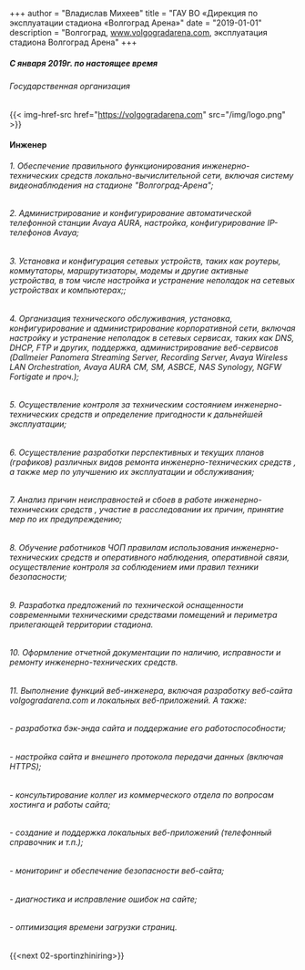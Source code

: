 +++
author = "Владислав Михеев"
title = "ГАУ ВО «Дирекция по эксплуатации стадиона «Волгоград Арена»"
date = "2019-01-01"
description = "Волгоград, www.volgogradarena.com, эксплуатация стадиона Волгоград Арена"
+++

##### С января 2019г. по настоящее время

###### Государственная организация

{{< img-href-src href="https://volgogradarena.com" src="/img/logo.png" >}}


#### Инженер

###### 1. Обеспечение правильного функционирования инженерно-технических средств локально-вычислительной сети, включая систему видеонаблюдения на стадионе "Волгоград-Арена";

###### 2. Администрирование и конфигурирование автоматической телефонной станции Avaya AURA, настройка, конфигурирование IP-телефонов Avaya;

###### 3. Установка и конфигурация сетевых устройств, таких как роутеры, коммутаторы, маршрутизаторы, модемы и другие активные устройства, в том числе настройка и устранение неполадок на сетевых устройствах и компьютерах;;

###### 4. Организация технического обслуживания, установка, конфигурирование и администрирование корпоративной сети, включая настройку и устранение неполадок в сетевых сервисах, таких как DNS, DHCP, FTP и других, поддержка, администрирование веб-сервисов (Dallmeier Panomera Streaming Server, Recording Server, Avaya Wireless LAN Orchestration, Avaya AURA CM, SM, ASBCE, NAS Synology, NGFW Fortigate и проч.);

###### 5. Осуществление контроля за техническим состоянием инженерно-технических средств и определение пригодности к дальнейшей эксплуатации;

###### 6. Осуществление разработки перспективных и текущих планов (графиков) различных видов ремонта инженерно-технических средств , а также мер по улучшению их эксплуатации и обслуживания;

###### 7. Анализ причин неисправностей и сбоев в работе инженерно-технических средств , участие в расследовании их причин, принятие мер по их предупреждению;

###### 8. Обучение работников ЧОП правилам использования инженерно-технических средств  и оперативного наблюдения, оперативной связи, осуществление контроля за соблюдением ими правил техники безопасности;

###### 9. Разработка предложений по технической оснащенности современными техническими средствами  помещений и периметра прилегающей территории стадиона.

###### 10. Оформление отчетной документации по наличию, исправности и ремонту инженерно-технических средств.

###### 11. Выполнение функций веб-инженера, включая разработку веб-сайта volgogradarena.com и локальных веб-приложений.  А также:

###### - разработка бэк-энда сайта и поддержание его работоспособности;
###### - настройка сайта и внешнего протокола передачи данных (включая HTTPS);
###### - консультирование коллег из коммерческого отдела по вопросам хостинга и работы сайта;
###### - создание и поддержка локальных веб-приложений (телефонный справочник и т.п.);
###### - мониторинг и обеспечение безопасности веб-сайта;
###### - диагностика и исправление ошибок на сайте;
###### - оптимизация времени загрузки страниц.

####

{{<next 02-sportinzhiniring>}}
